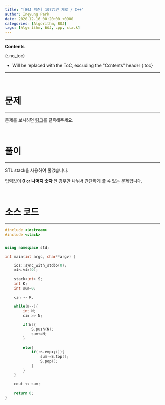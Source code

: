 ```yaml
---
title: "[BOJ 백준] 10773번 제로 / C++"
author: Ingyung Park
date: 2020-12-16 00:20:00 +0900
categories: [Algorithm, BOJ]
tags: [Algorithm, BOJ, cpp, stack]
---
```


---
**Contents**

{:.no_toc}

* Will be replaced with the ToC, excluding the "Contents" header
{:toc}
---

<br/>

# **문제**

---



문제를 보시려면 [링크](https://www.acmicpc.net/problem/10773)를 클릭해주세요. 

<br/>

# **풀이**

---

STL stack을 사용하여 풀었습니다.

입력값이 **0 or 나머지 숫자** 인 경우만 나눠서 간단하게 풀 수 있는 문제입니다.



<br/>

# **소스 코드**

---



```c++
#include <iostream>
#include <stack>


using namespace std;

int main(int argc, char**argv) {

	ios::sync_with_stdio(0);
	cin.tie(0);
		
	stack<int> S;
	int K;
	int sum=0;
	
	cin >> K;
	
	while(K--){
		int N;
		cin >> N;
		
		if(N){
			S.push(N);
			sum+=N;
		}
		
		else{
			if(!S.empty()){
				sum-=S.top();
				S.pop();
			}
		}
	}
	
	cout << sum;
	
	return 0;
}
```

<br/>

<br/>